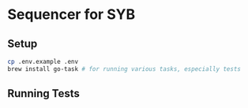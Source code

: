 # Sequencer for SYB

## Setup
```bash
cp .env.example .env
brew install go-task # for running various tasks, especially tests
```

## Running Tests